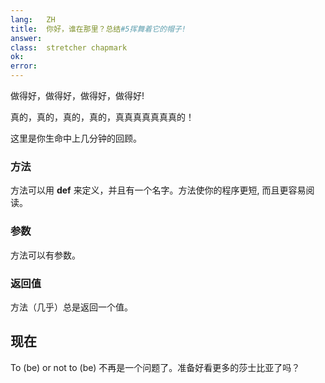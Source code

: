 ```yaml
---
lang:   ZH
title:  你好，谁在那里？总结#5挥舞着它的帽子!
answer:
class:  stretcher chapmark
ok:
error:
---
```


做得好，做得好，做得好，做得好!

真的，真的，真的，真的，真真真真真真真的！

这里是你生命中上几分钟的回顾。

### 方法
方法可以用 __def__ 来定义，并且有一个名字。方法使你的程序更短,
而且更容易阅读。

### 参数
方法可以有参数。

### 返回值
方法（几乎）总是返回一个值。

## 现在
To (be) or not to (be) 不再是一个问题了。准备好看更多的莎士比亚了吗？
